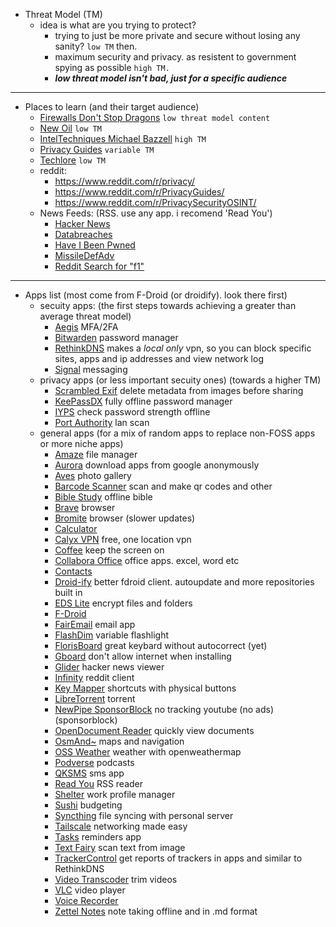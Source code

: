 - Threat Model (TM)
    - idea is what are you trying to protect? 
        - trying to just be more private and secure without losing any sanity? `low TM` then. 
        - maximum security and privacy. as resistent to government spying as possible `high TM.`
		- ***low threat model isn't bad, just for a specific audience***
---
- Places to learn (and their target audience)
    - [Firewalls Don't Stop Dragons](https://firewallsdontstopdragons.com/) `low threat model content`
    - [New Oil](https://www.thenewoil.org/) `low TM`
    - [IntelTechniques Michael Bazzell](https://inteltechniques.com/podcast.html) `high TM`
    - [Privacy Guides](https://www.privacyguides.org/en/) `variable TM`
    - [Techlore](https://techlore.tech/) `low TM`
    - reddit:
        - https://www.reddit.com/r/privacy/
		- https://www.reddit.com/r/PrivacyGuides/
		- https://www.reddit.com/r/PrivacySecurityOSINT/
    - News Feeds: (RSS. use any app. i recomend 'Read You')
        - [Hacker News](https://hnrss.org/frontpage.atom)
		- [Databreaches](https://www.databreaches.net/feed/)
		- [Have I Been Pwned]()
		- [MissileDefAdv](https://nitter.net/MissileDefAdv/rss)
		- [Reddit Search for "f1"](http://www.reddit.com/r/motorsportsreplays/search.rss?q=f1&sort=new&restrict_sr=on)
---
- Apps list (most come from F-Droid (or droidify). look there first)
	- secuity apps: (the first steps towards achieving a greater than average threat model)
		- [Aegis](https://play.google.com/store/apps/details?id=com.beemdevelopment.aegis) MFA/2FA
	    - [Bitwarden](https://play.google.com/store/apps/details?id=com.x8bit.bitwarden) password manager
	    - [RethinkDNS](https://play.google.com/store/apps/details?id=com.celzero.bravedns) makes a *local only* vpn, so you can block specific sites, apps and ip addresses and view network log
	    - [Signal](https://play.google.com/store/apps/details?id=org.thoughtcrime.securesms) messaging
	- privacy apps (or less important secuity ones) (towards a higher TM)
	    - [Scrambled Exif](https://play.google.com/store/apps/details?id=com.jarsilio.android.scrambledeggsif) delete metadata from images before sharing
	    - [KeePassDX](https://play.google.com/store/apps/details?id=com.kunzisoft.keepass.libre) fully offline password manager
	    - [IYPS](https://play.google.com/store/apps/details?id=com.iyps) check password strength offline
	    - [Port Authority](https://play.google.com/store/apps/details?id=com.aaronjwood.portauthority.free) lan scan
	- general apps (for a mix of random apps to replace non-FOSS apps or more niche apps)
		- [Amaze](https://play.google.com/store/apps/details?id=com.amaze.filemanager) file manager
		- [Aurora](https://play.google.com/store/apps/details?id=com.aurora.store) download apps from google anonymously
		- [Aves](https://play.google.com/store/apps/details?id=deckers.thibault.aves) photo gallery
		- [Barcode Scanner](https://play.google.com/store/apps/details?id=com.atharok.barcodescanner) scan and make qr codes and other
		- [Bible Study](https://play.google.com/store/apps/details?id=net.bible.android.activity) offline bible
		- [Brave](https://play.google.com/store/apps/details?id=com.brave.browser) browser
		- [Bromite](https://play.google.com/store/apps/details?id=org.bromite.bromite) browser (slower updates)
		- [Calculator](https://play.google.com/store/apps/details?id=com.darkempire78.opencalculator) 
		- [Calyx VPN](https://play.google.com/store/apps/details?id=org.calyxinstitute.vpn) free, one location vpn
		- [Coffee](https://play.google.com/store/apps/details?id=com.github.muellerma.coffee) keep the screen on
		- [Collabora Office](https://play.google.com/store/apps/details?id=com.collabora.libreoffice) office apps. excel, word etc
		- [Contacts](https://play.google.com/store/apps/details?id=com.simplemobiletools.contacts.pro)
		- [Droid-ify](https://play.google.com/store/apps/details?id=com.looker.droidify) better fdroid client. autoupdate and more repositories built in
		- [EDS Lite](https://play.google.com/store/apps/details?id=com.sovworks.edslite) encrypt files and folders
		- [F-Droid](https://play.google.com/store/apps/details?id=org.fdroid.fdroid) 
		- [FairEmail](https://play.google.com/store/apps/details?id=eu.faircode.email) email app
		- [FlashDim](https://play.google.com/store/apps/details?id=com.cyb3rko.flashdim) variable flashlight
		- [FlorisBoard](https://play.google.com/store/apps/details?id=dev.patrickgold.florisboard) great keybard without autocorrect (yet)
		- [Gboard](https://play.google.com/store/apps/details?id=com.google.android.inputmethod.latin) don't allow internet when installing
		- [Glider](https://play.google.com/store/apps/details?id=nl.viter.glider) hacker news viewer
		- [Infinity](https://play.google.com/store/apps/details?id=ml.docilealligator.infinityforreddit) reddit client
		- [Key Mapper](https://play.google.com/store/apps/details?id=io.github.sds100.keymapper) shortcuts with physical buttons
		- [LibreTorrent](https://play.google.com/store/apps/details?id=org.proninyaroslav.libretorrent) torrent
		- [NewPipe SponsorBlock](https://play.google.com/store/apps/details?id=org.polymorphicshade.newpipe) no tracking youtube (no ads)(sponsorblock)
		- [OpenDocument Reader](https://play.google.com/store/apps/details?id=at.tomtasche.reader) quickly view documents
		- [OsmAnd~](https://play.google.com/store/apps/details?id=net.osmand.plus) maps and navigation
		- [OSS Weather](https://play.google.com/store/apps/details?id=com.akylas.weather) weather with openweathermap
		- [Podverse](https://play.google.com/store/apps/details?id=com.podverse.fdroid) podcasts
		- [QKSMS](https://play.google.com/store/apps/details?id=com.moez.QKSMS) sms app
		- [Read You](https://play.google.com/store/apps/details?id=me.ash.reader) RSS reader
		- [Shelter](https://play.google.com/store/apps/details?id=net.typeblog.shelter) work profile manager
		- [Sushi](https://play.google.com/store/apps/details?id=com.jerameeldelosreyes.sushi) budgeting
		- [Syncthing](https://play.google.com/store/apps/details?id=com.nutomic.syncthingandroid) file syncing with personal server
		- [Tailscale](https://play.google.com/store/apps/details?id=com.tailscale.ipn) networking made easy
		- [Tasks](https://play.google.com/store/apps/details?id=org.tasks) reminders app
		- [Text Fairy](https://play.google.com/store/apps/details?id=com.renard.ocr) scan text from image
		- [TrackerControl](https://play.google.com/store/apps/details?id=net.kollnig.missioncontrol.fdroid) get reports of trackers in apps and similar to RethinkDNS
		- [Video Transcoder](https://play.google.com/store/apps/details?id=protect.videoeditor) trim videos
		- [VLC](https://play.google.com/store/apps/details?id=org.videolan.vlc) video player
		- [Voice Recorder](https://play.google.com/store/apps/details?id=com.simplemobiletools.voicerecorder)
		- [Zettel Notes](https://play.google.com/store/apps/details?id=org.eu.thedoc.zettelnotes) note taking offline and in .md format
